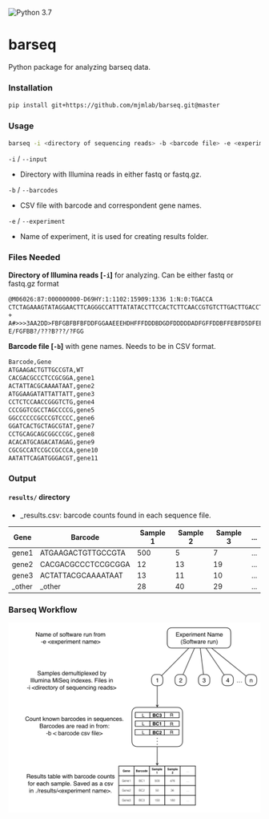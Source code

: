 ![Python 3.7](https://img.shields.io/badge/python-3.7-blue.svg)

# barseq 

Python package for analyzing barseq data.

### Installation

```bash
pip install git+https://github.com/mjmlab/barseq.git@master
``` 

### Usage

```bash
barseq -i <directory of sequencing reads> -b <barcode file> -e <experiment name>
```

`-i` / `--input`

- Directory with Illumina reads in either fastq or fastq.gz.


`-b` / `--barcodes`

- CSV file with barcode and correspondent gene names.


`-e` / `--experiment`

- Name of experiment, it is used for creating results folder.

### Files Needed

**Directory of Illumina reads [`-i`]** for analyzing. Can be either fastq or fastq.gz format

```text
@M06026:87:000000000-D69HY:1:1102:15909:1336 1:N:0:TGACCA
CTCTAGAAAGTATAGGAACTTCAGGGCCATTTATATACCTTCCACTCTTCAACCGTGTCTTGACTTGACCTGGATGTCTCTACTGCTGTCATGCTACGTAGCTCATGCTACGTCGATCTAGTCGATGCATGCTAGCTGATCGACTCTCTTC
+
A#>>>3AA2DD>FBFGBFBFBFDDFGGAAEEEHDHFFFDDDBDGDFDDDDDADFGFFDDBFFEBFD5DFEEBBADABFGFGBBFGDD5BF3F43B3F1/11B144BGEBF@BBFB0B0BBFBBBBBBBB?E/FGFBB?/???B???/?FGG
```

**Barcode file [`-b`]** with gene names. Needs to be in CSV format.

```text
Barcode,Gene
ATGAAGACTGTTGCCGTA,WT
CACGACGCCCTCCGCGGA,gene1
ACTATTACGCAAAATAAT,gene2
ATGGAAGATATTATTATT,gene3
CCTCTCCAACCGGGTCTG,gene4
CCCGGTCGCCTAGCCCCG,gene5
GGCCCCCCGCCCGTCCCC,gene6
GGATCACTGCTAGCGTAT,gene7
CCTGCAGCAGCGGCCCGC,gene8
ACACATGCAGACATAGAG,gene9
CGCGCCATCCGCCGCCCA,gene10
AATATTCAGATGGGACGT,gene11
```

### Output

#### `results/` directory

- <experiment>_results.csv: barcode counts found in each sequence file.


| Gene |       Barcode      | Sample 1 | Sample 2 | Sample 3 | ... |
| ---- | ------------------ | -------- | -------- | -------- | --- |
| gene1| ATGAAGACTGTTGCCGTA |    500   |    5     |     7    | ... |
| gene2| CACGACGCCCTCCGCGGA |     12   |   13     |    19    | ... |
| gene3| ACTATTACGCAAAATAAT |     13   |   11     |    10    | ... |
|_other|       _other       |     28   |   40     |    29    | ... |



### Barseq Workflow

![barseq_diagram](docs/barseq_workflow.png)

